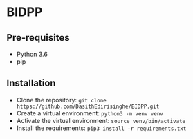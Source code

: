 # BIDPP

## Pre-requisites
- Python 3.6
- pip

## Installation
- Clone the repository: `git clone https://github.com/DasithEdirisinghe/BIDPP.git`
- Create a virtual environment: `python3 -m venv venv`
- Activate the virtual environment: `source venv/bin/activate`
- Install the requirements: `pip3 install -r requirements.txt`
